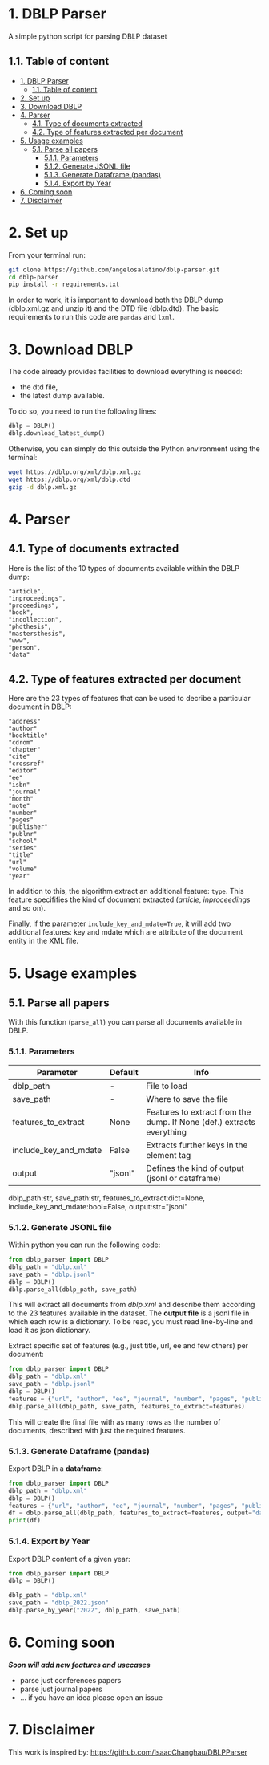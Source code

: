 # 1. DBLP Parser
A simple python script for parsing DBLP dataset


## 1.1. Table of content
- [1. DBLP Parser](#1-dblp-parser)
  - [1.1. Table of content](#11-table-of-content)
- [2. Set up](#2-set-up)
- [3. Download DBLP](#3-download-dblp)
- [4. Parser](#4-parser)
  - [4.1. Type of documents extracted](#41-type-of-documents-extracted)
  - [4.2. Type of features extracted per document](#42-type-of-features-extracted-per-document)
- [5. Usage examples](#5-usage-examples)
  - [5.1. Parse all papers](#51-parse-all-papers)
    - [5.1.1. Parameters](#511-parameters)
    - [5.1.2. Generate JSONL file](#512-generate-jsonl-file)
    - [5.1.3. Generate Dataframe (pandas)](#513-generate-dataframe-pandas)
    - [5.1.4. Export by Year](#514-export-by-year)
- [6. Coming soon](#6-coming-soon)
- [7. Disclaimer](#7-disclaimer)

# 2. Set up

From your terminal run:
```bash
git clone https://github.com/angelosalatino/dblp-parser.git
cd dblp-parser
pip install -r requirements.txt
```

In order to work, it is important to download both the DBLP dump (dblp.xml.gz and unzip it) and the DTD file (dblp.dtd).
The basic requirements to run this code are ```pandas``` and ```lxml```.

# 3. Download DBLP

The code already provides facilities to download everything is needed:
* the dtd file,
* the latest dump available.

To do so, you need to run the following lines:

```python
dblp = DBLP()
dblp.download_latest_dump()
```

Otherwise, you can simply do this outside the Python environment using the terminal:
```bash
wget https://dblp.org/xml/dblp.xml.gz
wget https://dblp.org/xml/dblp.dtd
gzip -d dblp.xml.gz
```


# 4. Parser

## 4.1. Type of documents extracted

Here is the list of the 10 types of documents available within the DBLP dump:

```
"article",
"inproceedings",
"proceedings",
"book",
"incollection",
"phdthesis",
"mastersthesis",
"www",
"person",
"data"
```

## 4.2. Type of features extracted per document

Here are the 23 types of features that can be used to decribe a particular document in DBLP:

```
"address" 
"author" 
"booktitle"
"cdrom" 
"chapter" 
"cite" 
"crossref" 
"editor" 
"ee" 
"isbn"
"journal" 
"month" 
"note" 
"number" 
"pages" 
"publisher" 
"publnr" 
"school" 
"series" 
"title" 
"url"
"volume" 
"year"
```

In addition to this, the algorithm extract an additional feature: ```type```. This feature specififies the kind of document extracted (*article*, *inproceedings* and so on).

Finally, if the parameter ```include_key_and_mdate=True```, it will add two additional features: key and mdate which are attribute of the document entity in the XML file. 


# 5. Usage examples

## 5.1. Parse all papers

With this function (```parse_all```) you can parse all documents available in DBLP.

### 5.1.1. Parameters

| Parameter   | Default | Info |
| ----------- | ----------- | ----------- |
| dblp_path   | -      | File to load |
| save_path   | -      | Where to save the file |
| features_to_extract   | None      | Features to extract from the dump. If None (def.) extracts everything|
| include_key_and_mdate   | False      | Extracts further keys in the element tag|
| output   | "jsonl"      | Defines the kind of output (jsonl or dataframe)|

dblp_path:str, save_path:str, features_to_extract:dict=None, include_key_and_mdate:bool=False, output:str="jsonl"
### 5.1.2. Generate JSONL file

Within python you can run the following code:
```python
from dblp_parser import DBLP
dblp_path = "dblp.xml"
save_path = "dblp.jsonl"
dblp = DBLP()
dblp.parse_all(dblp_path, save_path)
```
This will extract all documents from *dblp.xml* and describe them according to the 23 features available in the dataset. 
The **output file** is a jsonl file in which each row is a dictionary. To be read, you must read line-by-line and load it as json dictionary.

Extract specific set of features (e.g., just title, url, ee and few others) per document:
```python
from dblp_parser import DBLP
dblp_path = "dblp.xml"
save_path = "dblp.jsonl"
dblp = DBLP()
features = {"url", "author", "ee", "journal", "number", "pages", "publisher", "series","booktitle", "title", "volume", "year"}
dblp.parse_all(dblp_path, save_path, features_to_extract=features)
```
This will create the final file with as many rows as the number of documents, described with just the required features.

### 5.1.3. Generate Dataframe (pandas)

Export DBLP in a **dataframe**:
```python
from dblp_parser import DBLP
dblp_path = "dblp.xml"
dblp = DBLP()
features = {"url", "author", "ee", "journal", "number", "pages", "publisher", "series","booktitle", "title", "volume", "year"}
df = dblp.parse_all(dblp_path, features_to_extract=features, output="dataframe")
print(df)
```

### 5.1.4. Export by Year

Export DBLP content of a given year:
```python
from dblp_parser import DBLP
dblp = DBLP()

dblp_path = "dblp.xml"
save_path = "dblp_2022.json"
dblp.parse_by_year("2022", dblp_path, save_path)
```

# 6. Coming soon
**_Soon will add new features and usecases_**
* parse just conferences papers
* parse just journal papers
* ... if you have an idea please open an issue 


# 7. Disclaimer

This work is inspired by: https://github.com/IsaacChanghau/DBLPParser
